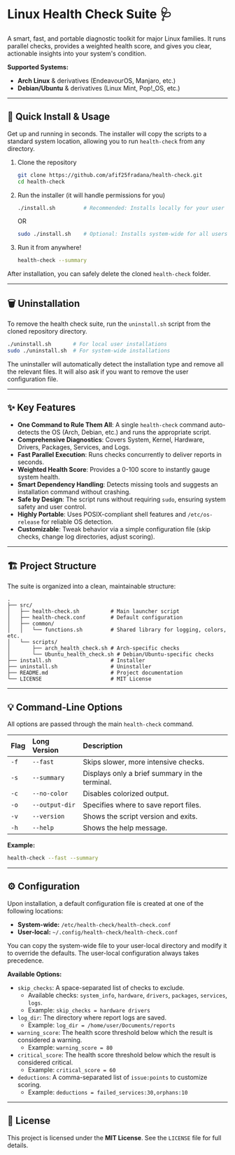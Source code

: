 # Linux Health Check Suite 🩺

A smart, fast, and portable diagnostic toolkit for major Linux families. It runs parallel checks, provides a weighted health score, and gives you clear, actionable insights into your system's condition.

**Supported Systems:**
*   **Arch Linux** & derivatives (EndeavourOS, Manjaro, etc.)
*   **Debian/Ubuntu** & derivatives (Linux Mint, Pop!_OS, etc.)

---

## 🚀 Quick Install & Usage

Get up and running in seconds. The installer will copy the scripts to a standard system location, allowing you to run `health-check` from any directory.

1.  Clone the repository
    ```bash
    git clone https://github.com/afif25fradana/health-check.git
    cd health-check
    ```

2.  Run the installer (it will handle permissions for you)
    ```bash
    ./install.sh         # Recommended: Installs locally for your user
    ```
    OR
    ```bash
    sudo ./install.sh    # Optional: Installs system-wide for all users
    ```

3.  Run it from anywhere!
    ```bash
    health-check --summary
    ```

After installation, you can safely delete the cloned `health-check` folder.

---

## 🗑️ Uninstallation

To remove the health check suite, run the `uninstall.sh` script from the cloned repository directory.

```bash
./uninstall.sh       # For local user installations
sudo ./uninstall.sh  # For system-wide installations
```

The uninstaller will automatically detect the installation type and remove all the relevant files. It will also ask if you want to remove the user configuration file.

---

## ✨ Key Features

*   **One Command to Rule Them All**: A single `health-check` command auto-detects the OS (Arch, Debian, etc.) and runs the appropriate script.
*   **Comprehensive Diagnostics**: Covers System, Kernel, Hardware, Drivers, Packages, Services, and Logs.
*   **Fast Parallel Execution**: Runs checks concurrently to deliver reports in seconds.
*   **Weighted Health Score**: Provides a 0-100 score to instantly gauge system health.
*   **Smart Dependency Handling**: Detects missing tools and suggests an installation command without crashing.
*   **Safe by Design**: The script runs without requiring `sudo`, ensuring system safety and user control.
*   **Highly Portable**: Uses POSIX-compliant shell features and `/etc/os-release` for reliable OS detection.
*   **Customizable**: Tweak behavior via a simple configuration file (skip checks, change log directories, adjust scoring).

---
## 🏗️ Project Structure

The suite is organized into a clean, maintainable structure:

```
.
├── src/
│   ├── health-check.sh          # Main launcher script
│   ├── health-check.conf        # Default configuration
│   ├── common/
│   │   └── functions.sh         # Shared library for logging, colors, etc.
│   └── scripts/
│       ├── arch_health_check.sh # Arch-specific checks
│       └── Ubuntu_health_check.sh # Debian/Ubuntu-specific checks
├── install.sh                   # Installer
├── uninstall.sh                 # Uninstaller
├── README.md                    # Project documentation
└── LICENSE                      # MIT License
```

---

## 💡 Command-Line Options

All options are passed through the main `health-check` command.

| Flag | Long Version    | Description                                  |
| :--- | :-------------- | :------------------------------------------- |
| `-f` | `--fast`        | Skips slower, more intensive checks.         |
| `-s` | `--summary`     | Displays only a brief summary in the terminal. |
| `-c` | `--no-color`    | Disables colorized output.                   |
| `-o` | `--output-dir`  | Specifies where to save report files.        |
| `-v` | `--version`     | Shows the script version and exits.          |
| `-h` | `--help`        | Shows the help message.                      |

**Example:**
```bash
health-check --fast --summary
```

---

## ⚙️ Configuration

Upon installation, a default configuration file is created at one of the following locations:
-   **System-wide:** `/etc/health-check/health-check.conf`
-   **User-local:** `~/.config/health-check/health-check.conf`

You can copy the system-wide file to your user-local directory and modify it to override the defaults. The user-local configuration always takes precedence.

**Available Options:**

*   `skip_checks`: A space-separated list of checks to exclude.
    *   Available checks: `system_info`, `hardware`, `drivers`, `packages`, `services`, `logs`.
    *   Example: `skip_checks = hardware drivers`
*   `log_dir`: The directory where report logs are saved.
    *   Example: `log_dir = /home/user/Documents/reports`
*   `warning_score`: The health score threshold below which the result is considered a warning.
    *   Example: `warning_score = 80`
*   `critical_score`: The health score threshold below which the result is considered critical.
    *   Example: `critical_score = 60`
*   `deductions`: A comma-separated list of `issue:points` to customize scoring.
    *   Example: `deductions = failed_services:30,orphans:10`

---

## 📜 License

This project is licensed under the **MIT License**. See the `LICENSE` file for full details.
